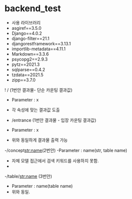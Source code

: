 # backend_test

- 사용 라이브러리  
- asgiref==3.5.0
- Django==4.0.2
- django-filter==21.1
- djangorestframework==3.13.1
- importlib-metadata==4.11.1
- Markdown==3.3.6
- psycopg2==2.9.3
- pytz==2021.3
- sqlparse==0.4.2
- tzdata==2021.5
- zipp==3.7.0



! / (1번안 결과물- 단순 카운팅 결과값)

 - Parameter : x
 - 각 속성에 맞는 결과값 도출
 
 - /entrance (1번안 결과물 - 입장 카운팅 결과값)
 
 - Parameter : x
 - 위와 동일하게 결과물 출력 가능

-/concept<str:name>(2번안)
-Parameter : name(str, table name)
- 자체 모델 접근에서 검색 키워드를 사용하지 못함.
- 
-/table/<str:name> (3번안)

- Parameter : name(table name)
- 위와 동일.


